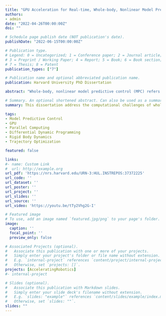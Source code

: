 ```yaml
---
title: "GPU Acceleration for Real-time, Whole-body, Nonlinear Model Predictive Control"
authors:
- admin
date: "2022-04-26T00:00:00Z"
doi: ""

# Schedule page publish date (NOT publication's date).
publishDate: "2022-06-15T00:00:00Z"

# Publication type.
# Legend: 0 = Uncategorized; 1 = Conference paper; 2 = Journal article;
# 3 = Preprint / Working Paper; 4 = Report; 5 = Book; 6 = Book section;
# 7 = Thesis; 8 = Patent
publication_types: ["7"]

# Publication name and optional abbreviated publication name.
publication: Harvard University PhD Dissertation

abstract: "Whole-body, nonlinear model predictive control (MPC) refers to the control strategy where a robot’s state and input trajectories are continually optimized over a finite time horizon while taking into account the robot’s full nonlinear dynamics. This has been referred to as the “Holy Grail” of robot motion planning and control, as it can enable robots to dynamically compute optimal trajectories and adapt to changes in their environment. Unfortunately, the underlying trajectory optimization algorithms traditionally used to solve these problems are computationally expensive and often too slow to run in real-time. Compounding this issue, the impending end of Moore’s Law and the end of Dennard Scaling have led to a utilization wall that limits the performance a single CPU chip can deliver, requiring computer scientists to look beyond the CPU to exploit large-scale parallelism available on alternative computing platforms such as GPUs. This dissertation address these challenges by exposing, analyzing, and leveraging the structured sparsity and parallelism patterns found in the numerical optimization and rigid body dynamics algorithms commonly used for whole-body, nonlinear MPC. Through careful algorithmic refactoring and re-design, this work exploits these patterns to enable real-time MPC performance through GPU-acceleration. It also validates the feasibility of this approach in the presence of model discrepancies and communication delays between the robot and GPU by deploying the resulting implementations onto a physical manipulator arm. Overall, this dissertation finds that GPU acceleration can provide nearly order-of-magnitude speedups, and open-sources its implementations to aid the wider robotics community in accelerating both robotics computations and application development timelines."

# Summary. An optional shortened abstract. Can also be used as a summary for an extended abstract or poster etc.
summary: This dissertation address the computational challenges of whole-body, nonlinear model predictive control (MPC) by exposing, analyzing, and leveraging the structured sparsity and parallelism patterns found in the underlying numerical optimization and rigid body dynamics algorithms. Through careful algorithmic refactoring and re-design, this work exploits these patterns to enable real-time MPC performance through GPU-acceleration. It also validates the feasibility of this approach in the presence of model discrepancies and communication delays between the robot and GPU by deploying the resulting implementations onto a physical manipulator arm. Overall, this dissertation finds that GPU acceleration can provide nearly order-of-magnitude speedups, and open-sources its implementations to aid the wider robotics community in accelerating both robotics computations and application development timelines.

tags:
- Model Predictive Control
- GPU
- Parallel Computing
- Differential Dynamic Programming
- Rigid Body Dynamics
- Trajectory Optimization

featured: false

links:
#- name: Custom Link
#  url: http://example.org
url_pdf: 'https://nrs.harvard.edu/URN-3:HUL.INSTREPOS:37372225'
url_code: ''
url_dataset: ''
url_poster: ''
url_project: ''
url_slides: ''
url_source: ''
url_video: 'https://youtu.be/tTy2Vhg2G-I'

# Featured image
# To use, add an image named `featured.jpg/png` to your page's folder. 
image:
  caption: ''
  focal_point: ''
  preview_only: false

# Associated Projects (optional).
#   Associate this publication with one or more of your projects.
#   Simply enter your project's folder or file name without extension.
#   E.g. `internal-project` references `content/project/internal-project/index.md`.
#   Otherwise, set `projects: []`.
projects: [AcceleratingRobotics]
#- internal-project

# Slides (optional).
#   Associate this publication with Markdown slides.
#   Simply enter your slide deck's filename without extension.
#   E.g. `slides: "example"` references `content/slides/example/index.md`.
#   Otherwise, set `slides: ""`.
slides: ""
---
```


<!-- {{% alert note %}}
Click the *Cite* button above to demo the feature to enable visitors to import publication metadata into their reference management software.
{{% /alert %}}

{{% alert note %}}
Click the *Slides* button above to demo Academic's Markdown slides feature.
{{% /alert %}} -->

<!-- Supplementary notes can be added here, including [code and math](https://sourcethemes.com/academic/docs/writing-markdown-latex/). -->

